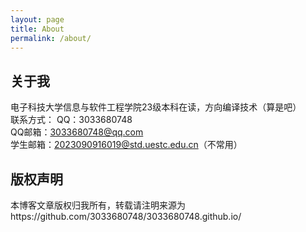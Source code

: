 ```yaml
---
layout: page
title: About
permalink: /about/
---
```


## 关于我

电子科技大学信息与软件工程学院23级本科在读，方向编译技术（算是吧）<br>
联系方式：
    <tab>QQ：3033680748<br>
    <tab>QQ邮箱：3033680748@qq.com<br>
    <tab>学生邮箱：2023090916019@std.uestc.edu.cn（不常用）<br>
## 版权声明

本博客文章版权归我所有，转载请注明来源为https://github.com/3033680748/3033680748.github.io/
